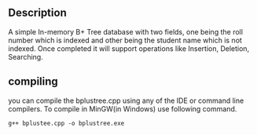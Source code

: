 ## Description

A simple In-memory B+ Tree database with two fields, one being the roll number which is indexed and other being the student name which is not indexed. Once completed it will support operations like Insertion, Deletion, Searching.

## compiling

you can compile the bplustree.cpp using any of the IDE or command line compilers. To compile in MinGW(in Windows) use following command.

```
g++ bplustee.cpp -o bplustree.exe
```
